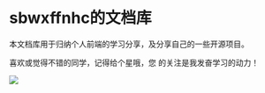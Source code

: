 # sbwxffnhc的文档库

本文档库用于归纳个人前端的学习分享，及分享自己的一些开源项目。

喜欢或觉得不错的同学，记得给个星哦，您 的关注是我发奋学习的动力！



![](https://user-gold-cdn.xitu.io/2019/6/7/16b3235634892b26?w=599&h=410&f=png&s=443207)





